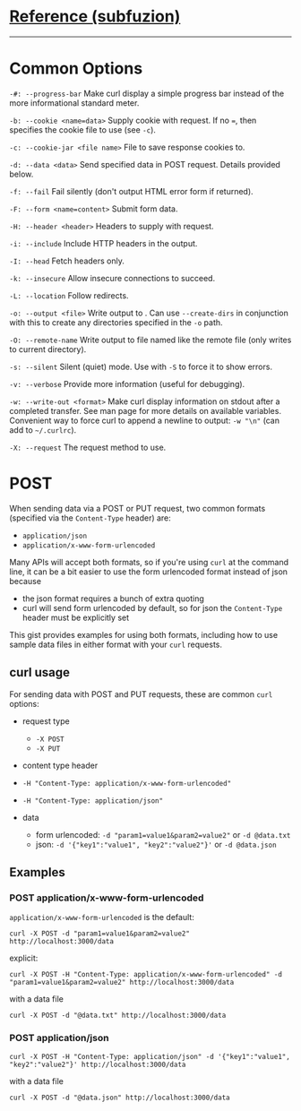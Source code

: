# [Reference (subfuzion)][Reference]

---

# Common Options

`-#: --progress-bar`
        Make curl display a simple progress bar instead of the more informational standard meter.

`-b: --cookie <name=data>`
        Supply cookie with request. If no `=`, then specifies the cookie file to use (see `-c`).

`-c: --cookie-jar <file name>`
        File to save response cookies to.

`-d: --data <data>`
        Send specified data in POST request. Details provided below.

`-f: --fail`
        Fail silently (don't output HTML error form if returned). 

`-F: --form <name=content>`
        Submit form data.

`-H: --header <header>`
        Headers to supply with request.

`-i: --include`
        Include HTTP headers in the output.

`-I: --head`
        Fetch headers only.

`-k: --insecure`
        Allow insecure connections to succeed.

`-L: --location`
        Follow redirects.

`-o: --output <file>`
        Write output to <file>. Can use `--create-dirs` in conjunction with this to create any directories
        specified in the `-o` path.

`-O: --remote-name`
        Write output to file named like the remote file (only writes to current directory).

`-s: --silent`
        Silent (quiet) mode. Use with `-S` to force it to show errors.

`-v: --verbose`
        Provide more information (useful for debugging).

`-w: --write-out <format>`
        Make curl display information on stdout after a completed transfer. See man page for more details on
        available variables. Convenient way to force curl to append a newline to output: `-w "\n"` (can add
        to `~/.curlrc`).
        
`-X: --request`
        The request method to use.


# POST

When sending data via a POST or PUT request, two common formats (specified via the `Content-Type` header) are:
  * `application/json`
  * `application/x-www-form-urlencoded`

Many APIs will accept both formats, so if you're using `curl` at the command line, it can be a bit easier to use the form urlencoded format instead of json because
  * the json format requires a bunch of extra quoting
  * curl will send form urlencoded by default, so for json the `Content-Type` header must be explicitly set

This gist provides examples for using both formats, including how to use sample data files in either format with your `curl` requests.

## curl usage

For sending data with POST and PUT requests, these are common `curl` options:

 * request type
   * `-X POST`
   * `-X PUT`

 * content type header
  * `-H "Content-Type: application/x-www-form-urlencoded"`
  * `-H "Content-Type: application/json"`
 
* data
  * form urlencoded: `-d "param1=value1&param2=value2"` or `-d @data.txt`
  * json: `-d '{"key1":"value1", "key2":"value2"}'` or `-d @data.json`
  
## Examples

### POST application/x-www-form-urlencoded

`application/x-www-form-urlencoded` is the default:

    curl -X POST -d "param1=value1&param2=value2" http://localhost:3000/data

explicit:

    curl -X POST -H "Content-Type: application/x-www-form-urlencoded" -d "param1=value1&param2=value2" http://localhost:3000/data

with a data file
 
    curl -X POST -d "@data.txt" http://localhost:3000/data

### POST application/json

    curl -X POST -H "Content-Type: application/json" -d '{"key1":"value1", "key2":"value2"}' http://localhost:3000/data
    
with a data file
 
    curl -X POST -d "@data.json" http://localhost:3000/data


<!-- Reference Link -->
[Reference]:https://gist.github.com/subfuzion/08c5d85437d5d4f00e58